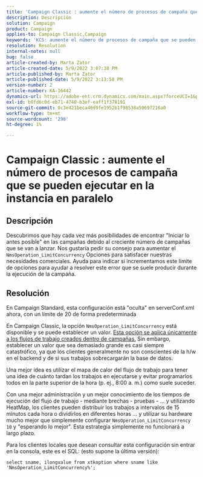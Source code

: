 ```yaml
---
title: 'Campaign Classic : aumente el número de procesos de campaña que se pueden ejecutar en la instancia en paralelo'
description: Descripción
solution: Campaign
product: Campaign
applies-to: Campaign Classic,Campaign
keywords: 'KCS: aumente el número de procesos de campaña que se pueden ejecutar en la instancia en paralelo'
resolution: Resolution
internal-notes: null
bug: false
article-created-by: Marta Zator
article-created-date: 5/9/2022 3:07:38 PM
article-published-by: Marta Zator
article-published-date: 5/9/2022 3:13:58 PM
version-number: 2
article-number: KA-16442
dynamics-url: https://adobe-ent.crm.dynamics.com/main.aspx?forceUCI=1&pagetype=entityrecord&etn=knowledgearticle&id=919ebec1-a9cf-ec11-a7b5-0022480a8e40
exl-id: b0fd6c0d-eb71-4740-b3ef-eaff1f378191
source-git-commit: 0c3e421beca46d9fe1952b1f98538a50697216a0
workflow-type: tm+mt
source-wordcount: '298'
ht-degree: 1%

---
```


# Campaign Classic : aumente el número de procesos de campaña que se pueden ejecutar en la instancia en paralelo

## Descripción


Descubrimos que hay cada vez más posibilidades de encontrar &quot;Iniciar lo antes posible&quot; en las campañas debido al creciente número de campañas que se van a lanzar.
Nos gustaría pedir su consejo para aumentar el `NmsOperation_LimitConcurrency` Opciones para satisfacer nuestras necesidades comerciales.
Ayuda para indicar si incrementamos este límite de opciones para ayudar a resolver este error que se suele producir durante la ejecución de la campaña.


## Resolución


En Campaign Standard, esta configuración está &quot;oculta&quot; en serverConf.xml ahora, con un límite de 20 de forma predeterminada  

En Campaign Classic, la opción `NmsOperation_LimitConcurrency` está disponible y se puede establecer un valor. <u>Esta opción se aplica únicamente a los flujos de trabajo creados dentro de campañas.</u> Sin embargo, establecer un valor que sea demasiado grande es casi siempre catastrófico, ya que los clientes generalmente no son conscientes de la h/w en el backend y de si sus trabajos sobrecargarán la base de datos.

Una mejor idea es utilizar el mapa de calor del flujo de trabajo para tener una idea de cuánto tardan los trabajos en ejecutarse y evitar programarlos todos en la parte superior de la hora (p. ej., 8:00 a. m.) como suele suceder.

Con una mejor administración y un mejor conocimiento de los tiempos de ejecución del flujo de trabajo - mediante brechas - pruebas - ... y utilizando HeatMap, los clientes pueden distribuir los trabajos a intervalos de 15 minutos cada hora o dividirlos en diferentes horas ... y utilizar su hardware mucho mejor que simplemente configurar `NmsOperation_LimitConcurrency  10` y &quot;esperando lo mejor&quot;. Esta estrategia simplemente no funcionará a largo plazo.





Para los clientes locales que desean consultar esta configuración sin entrar en la consola, este es el SQL: (esto supone la última versión):

`select sname, ilongvalue from xtkoption where sname like 'NmsOperation_LimitConcurrency%';`

